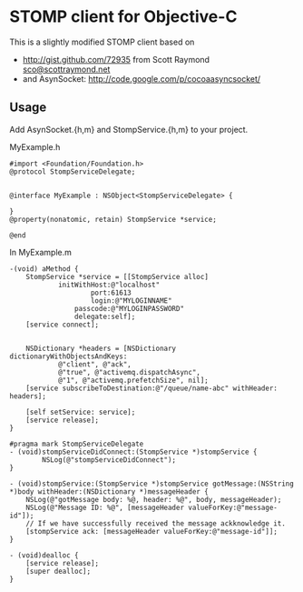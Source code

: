 STOMP client for Objective-C
============================

This is a slightly modified STOMP client based on

* http://gist.github.com/72935 from Scott Raymond <sco@scottraymond.net>
* and AsynSocket: http://code.google.com/p/cocoaasyncsocket/


Usage
-----

Add AsynSocket.{h,m} and StompService.{h,m} to your project.

MyExample.h

	#import <Foundation/Foundation.h>
	@protocol StompServiceDelegate;


	@interface MyExample : NSObject<StompServiceDelegate> {
    
	}
	@property(nonatomic, retain) StompService *service;

	@end


In MyExample.m

	-(void) aMethod {
		StompService *service = [[StompService alloc] 
				initWithHost:@"localhost" 
						port:61613 
						login:@"MYLOGINNAME" 
					passcode:@"MYLOGINPASSWORD" 
					delegate:self];
		[service connect];
	

		NSDictionary *headers = [NSDictionary dictionaryWithObjectsAndKeys: 	
				@"client", @"ack", 
				@"true", @"activemq.dispatchAsync",
				@"1", @"activemq.prefetchSize", nil];
		[service subscribeToDestination:@"/queue/name-abc" withHeader: headers];
	
		[self setService: service];
		[service release];
	}
	
	#pragma mark StompServiceDelegate
	- (void)stompServiceDidConnect:(StompService *)stompService {
			NSLog(@"stompServiceDidConnect");
	}

	- (void)stompService:(StompService *)stompService gotMessage:(NSString *)body withHeader:(NSDictionary *)messageHeader {
		NSLog(@"gotMessage body: %@, header: %@", body, messageHeader);
		NSLog(@"Message ID: %@", [messageHeader valueForKey:@"message-id"]);
		// If we have successfully received the message ackknowledge it.
		[stompService ack: [messageHeader valueForKey:@"message-id"]];
	}
	
	- (void)dealloc {
		[service release];
		[super dealloc];
	}
	